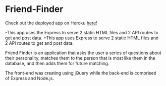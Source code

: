 # Friend-Finder

Check out the deployed app on Heroku [here](https://herokuapp.com/)!
  
 -This app uses the Express to serve 2 static HTML files and 2 API routes to get and post data.
 +This app uses Express to serve 2 static HTML files and 2 API routes to get and post data.
  

  Friend Finder is an application that asks the user a series of questions about their personality, matches them to the person that is most like them in the database, and then adds them for future matching.

The front-end was creating using jQuery while the back-end is comprised of Express and Node.js.